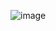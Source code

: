 
![image](https://user-images.githubusercontent.com/112713600/235349765-a4e3c273-1586-4a58-b1c0-16ac83017c24.png)
